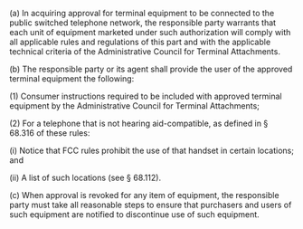 (a) In acquiring approval for terminal equipment to be connected to the public switched telephone network, the responsible party warrants that each unit of equipment marketed under such authorization will comply with all applicable rules and regulations of this part and with the applicable technical criteria of the Administrative Council for Terminal Attachments.

(b) The responsible party or its agent shall provide the user of the approved terminal equipment the following:

(1) Consumer instructions required to be included with approved terminal equipment by the Administrative Council for Terminal Attachments;

(2) For a telephone that is not hearing aid-compatible, as defined in § 68.316 of these rules:

(i) Notice that FCC rules prohibit the use of that handset in certain locations; and

(ii) A list of such locations (see § 68.112).

(c) When approval is revoked for any item of equipment, the responsible party must take all reasonable steps to ensure that purchasers and users of such equipment are notified to discontinue use of such equipment.

